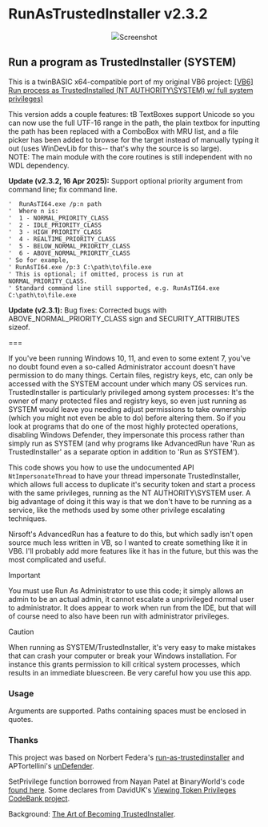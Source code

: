 # RunAsTrustedInstaller v2.3.2
<p align=center>
<img src=https://i.imgur.com/lTrx8hY.jpg>Screenshot</img>
</p>

## Run a program as TrustedInstaller (SYSTEM)

This is a twinBASIC x64-compatible port of my original VB6 project: [[VB6] Run process as TrustedInstalled (NT AUTHORITY\SYSTEM) w/ full system privileges)](https://www.vbforums.com/showthread.php?895287-VB6-Run-process-as-TrustedInstalled-(NT-AUTHORITY-SYSTEM)-w-full-system-privileges)

This version adds a couple features: tB TextBoxes support Unicode so you can now use the full UTF-16 range in the path, the plain textbox for inputting the path has been replaced with a ComboBox with MRU list, and a file picker has been added to browse for the target instead of manually typing it out (uses WinDevLib for this-- that's why the source is so large).\
NOTE: The main module with the core routines is still independent with no WDL dependency.

**Update (v2.3.2, 16 Apr 2025):** Support optional priority argument from command line; fix command line.
```
'  RunAsTI64.exe /p:n path
'  Where n is:
'  1 - NORMAL_PRIORITY_CLASS
'  2 - IDLE_PRIORITY_CLASS
'  3 - HIGH_PRIORITY_CLASS
'  4 - REALTIME_PRIORITY_CLASS
'  5 - BELOW_NORMAL_PRIORITY_CLASS
'  6 - ABOVE_NORMAL_PRIORITY_CLASS
' So for example,
' RunAsTI64.exe /p:3 C:\path\to\file.exe
' This is optional; if omitted, process is run at NORMAL_PRIORITY_CLASS.
' Standard command line still supported, e.g. RunAsTI64.exe C:\path\to\file.exe
```

**Update (v2.3.1):** Bug fixes: Corrected bugs with ABOVE_NORMAL_PRIORITY_CLASS sign and SECURITY_ATTRIBUTES sizeof.

===

If you've been running Windows 10, 11, and even to some extent 7, you've no doubt found even a so-called Administrator account doesn't have permission to do many things. Certain files, registry keys, etc, can only be accessed with the SYSTEM account under which many OS services run. TrustedInstaller is particularly privileged among system processes: It's the owner of many protected files and registry keys, so even just running as SYSTEM would leave you needing adjust permissions to take ownership (which you might not even be able to do) before altering them. So if you look at programs that do one of the most highly protected operations, disabling Windows Defender, they impersonate this process rather than simply run as SYSTEM (and why programs like AdvancedRun have 'Run as TrustedInstaller' as a separate option in addition to 'Run as SYSTEM').

This code shows you how to use the undocumented API `NtImpersonateThread` to have your thread impersonate TrustedInstaller, which allows full access to duplicate it's security token and start a process with the same privileges, running as the NT AUTHORITY\SYSTEM user. A big advantage of doing it this way is that we don't have to be running as a service, like the methods used by some other privilege escalating techniques.

Nirsoft's AdvancedRun has a feature to do this, but which sadly isn't open source much less written in VB, so I wanted to create something like it in VB6. I'll probably add more features like it has in the future, but this was the most complicated and useful.

> [!IMPORTANT]
>  You must use Run As Administrator to use this code; it simply allows an admin to be an actual admin, it cannot escalate a unprivileged normal user to administrator. It does appear to work when run from the IDE, but that will of course need to also have been run with administrator privileges. 

> [!CAUTION]
> When running as SYSTEM/TrustedInstaller, it's very easy to make mistakes that can crash your computer or break your Windows installation. For instance this grants permission to kill critical system processes, which results in an immediate bluescreen. Be very careful how you use this app.

### Usage

Arguments are supported. Paths containing spaces must be enclosed in quotes.

### Thanks

This project was based on Norbert Federa's [run-as-trustedinstaller](https://github.com/nfedera/run-as-trustedinstaller) and APTortellini's [unDefender](https://github.com/APTortellini/unDefender).

SetPrivilege function borrowed from Nayan Patel at BinaryWorld's code [found here](https://binaryworld.net/main/CodeDetail.aspx?CodeId=3744). Some declares from DavidUK's [Viewing Token Privileges CodeBank project](https://www.vbforums.com/showthread.php?863511-Viewing-Token-Privileges).

Background: [The Art of Becoming TrustedInstaller](https://www.tiraniddo.dev/2017/08/the-art-of-becoming-trustedinstaller.html). 
